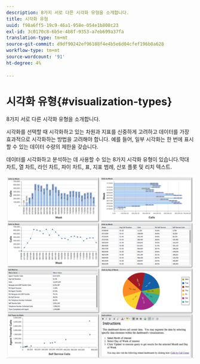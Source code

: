 ```yaml
---
description: 8가지 서로 다른 시각화 유형을 소개합니다.
title: 시각화 유형
uuid: f98a6ff5-19c9-46a1-958e-054e1b808c23
exl-id: 3c0170c8-6b5e-4b8f-9353-a7eb699a37fa
translation-type: tm+mt
source-git-commit: d9df90242ef96188f4e4b5e6d04cfef196b0a628
workflow-type: tm+mt
source-wordcount: '91'
ht-degree: 4%

---
```


# 시각화 유형{#visualization-types}

8가지 서로 다른 시각화 유형을 소개합니다.

시각화를 선택할 때 시각화하고 있는 차원과 지표를 신중하게 고려하고 데이터를 가장 효과적으로 시각화하는 방법을 고려해야 합니다. 예를 들어, 일부 시각화는 한 번에 표시할 수 있는 데이터 수량의 제한을 갖습니다.

데이터를 시각화하고 분석하는 데 사용할 수 있는 8가지 시각화 유형이 있습니다.막대 차트, 열 차트, 라인 차트, 파이 차트, 표, 지표 범례, 산포 플롯 및 리치 텍스트.

![](assets/visualization_types.png)
